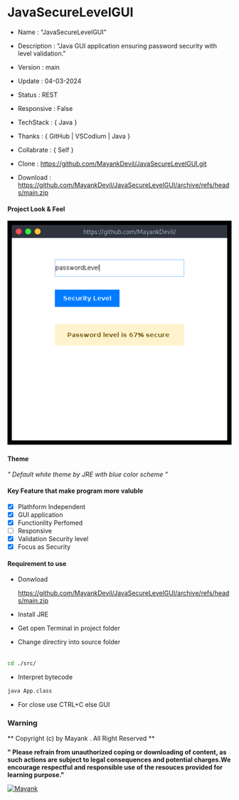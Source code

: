 # JavaSecureLevelGUI

- Name : "JavaSecureLevelGUI"

- Description : "Java GUI application ensuring password security with level validation."

- Version : main

- Update : 04-03-2024

- Status : REST

- Responsive : False

- TechStack : { Java }

- Thanks : { GitHub | VSCodium | Java }

- Collabrate : { Self }

- Clone : https://github.com/MayankDevil/JavaSecureLevelGUI.git

- Download : https://github.com/MayankDevil/JavaSecureLevelGUI/archive/refs/heads/main.zip

#### Project Look & Feel

![NETWORK_ERROR](./lib/img/secureLevel.png)

#### Theme

_" Default white theme by JRE with blue color scheme "_

#### Key Feature that make program more valuble

 - [x] Plathform Independent
 - [x] GUI application
 - [x] Functionlity Perfomed
 - [ ] Responsive
 - [x] Validation Security level
 - [x] Focus as Security

#### Requirement to use

-  Donwload

   <https://github.com/MayankDevil/JavaSecureLevelGUI/archive/refs/heads/main.zip>
   
-  Install JRE
   
-  Get open Terminal in project folder

-  Change directiry into source folder

```sh

cd ./src/

```

-  Interpret bytecode

```sh
java App.class
```

- For close use CTRL+C else GUI


### Warning

** Copyright (c) by Mayank . All Right Reserved **

__" Please refrain from unauthorized coping or downloading of content, as such actions are subject to legal consequences and potential charges.We encourage respectful and responsible use of the resouces provided for learning purpose."__

[![Mayank](https://img.shields.io/badge/MayankDevil-FF0000?style=for-the-badge&logo=github&logoColor=white)](https://github.com/MayankDevil/)


